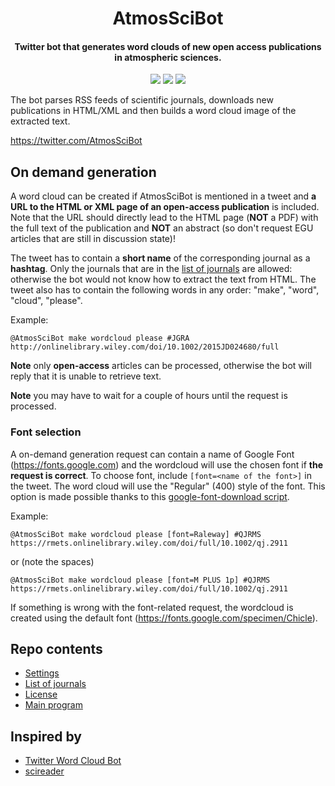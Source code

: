 <h1 align="center">
AtmosSciBot
</h1>
<h4 align="center">
Twitter bot that generates word clouds of new open access publications in atmospheric sciences.
</h4>

<p align="center">
  <a href="https://www.paypal.com/paypalme/dennissergeev/5"><img src="https://img.shields.io/badge/-TIP_£5-yellow.svg"/><a/>
  <a href="https://www.paypal.com/paypalme/dennissergeev/10"><img src="https://img.shields.io/badge/-TIP_£10-orange.svg"/><a/>
  <a href="https://www.paypal.com/paypalme/dennissergeev/25"><img src="https://img.shields.io/badge/-TIP_£25-red.svg"/><a/>
</p>

The bot parses RSS feeds of scientific journals, downloads new publications in HTML/XML and then builds a word cloud image of the extracted text.

https://twitter.com/AtmosSciBot

## On demand generation
A word cloud can be created if AtmosSciBot is mentioned in a tweet and **a URL to the HTML or XML page of an open-access publication** is included.
Note that the URL should directly lead to the HTML page (**NOT** a PDF) with the full text of the publication and **NOT** an abstract (so don't request EGU articles that are still in discussion state)!

The tweet has to contain a **short name** of the corresponding journal as a **hashtag**. Only the journals that are in the [list of journals](journal_list.json) are allowed: otherwise the bot would not know how to extract the text from HTML. The tweet also has to contain the following words in any order: "make", "word", "cloud", "please".

Example:
```
@AtmosSciBot make wordcloud please #JGRA http://onlinelibrary.wiley.com/doi/10.1002/2015JD024680/full
```
**Note** only **open-access** articles can be processed, otherwise the bot will reply that it is unable to retrieve text.

**Note** you may have to wait for a couple of hours until the request is processed.

### Font selection
A on-demand generation request can contain a name of Google Font (https://fonts.google.com) and the wordcloud will use the chosen font if **the request is correct**.
To choose font, include `[font=<name of the font>]` in the tweet. The word cloud will use the "Regular" (400) style of the font.
This option is made possible thanks to this [google-font-download script](https://github.com/neverpanic/google-font-download).

Example:
```
@AtmosSciBot make wordcloud please [font=Raleway] #QJRMS https://rmets.onlinelibrary.wiley.com/doi/full/10.1002/qj.2911
```
or (note the spaces)
```
@AtmosSciBot make wordcloud please [font=M PLUS 1p] #QJRMS https://rmets.onlinelibrary.wiley.com/doi/full/10.1002/qj.2911
```
If something is wrong with the font-related request, the wordcloud is created using the default font (https://fonts.google.com/specimen/Chicle).


## Repo contents
* [Settings](settings-example.ini)
* [List of journals](journal_list.json)
* [License](LICENSE)
* [Main program](atmosscibot.py)

## Inspired by
* [Twitter Word Cloud Bot](https://github.com/defacto133/twitter-wordcloud-bot)
* [scireader](https://github.com/koldunovn/scireader)
